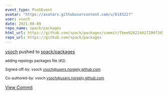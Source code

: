 ```yaml
---
event_type: PushEvent
avatar: "https://avatars.githubusercontent.com/u/814322?"
user: vsoch
date: 2021-08-09
repo_name: spack/packages
html_url: https://github.com/spack/packages/commit/fbee026224417290f345107bce1f77fe378a92fb
repo_url: https://github.com/spack/packages
---
```


<a href='https://github.com/vsoch' target='_blank'>vsoch</a> pushed to <a href='https://github.com/spack/packages' target='_blank'>spack/packages</a>

<small>adding repology packages file (#2)

Signed-off-by: vsoch <vsoch@users.noreply.github.com>

Co-authored-by: vsoch <vsoch@users.noreply.github.com></small>

<a href='https://github.com/spack/packages/commit/fbee026224417290f345107bce1f77fe378a92fb' target='_blank'>View Commit</a>